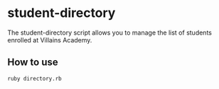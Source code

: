 # student-directory #

The student-directory script allows you to manage the list of students enrolled at
Villains Academy.

## How to use ##

```shell
ruby directory.rb
```